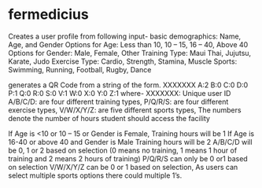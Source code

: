 # fermedicius
Creates a user profile from following input-
basic demographics: Name, Age, and Gender
Options for Age: Less than 10, 10 – 15, 16 – 40, Above 40
Options for Gender: Male, Female, Other
Training Type: Maui Thai, Jujutsu, Karate, Judo
Exercise Type: Cardio, Strength, Stamina, Muscle
Sports: Swimming, Running, Football, Rugby, Dance

generates a QR Code from a string of the form.
XXXXXXX A:2 B:0 C:0 D:0 P:1 Q:0 R:0 S:0 V:1 W:0 X:0 Y:0 Z:1
where-
XXXXXXX: Unique user ID
A/B/C/D: are four different training types,
P/Q/R/S: are four different exercise types,
V/W/X/Y/Z: are five different sports types,
The numbers denote the number of hours student should access the facility

If Age is <10 or 10 – 15 or Gender is Female, Training hours will be 1
If Age is 16-40 or above 40 and Gender is Male Training hours will be 2
A/B/C/D will be 0, 1 or 2 based on selection (0 means no training, 1 means 1 hour of
training and 2 means 2 hours of training)
P/Q/R/S can only be 0 or1 based on selection
V/W/X/Y/Z can be 0 or 1 based on selection, As users can select multiple sports
options there could multiple 1’s.
